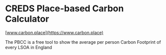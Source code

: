 # CREDS Place-based Carbon Calculator
[www.carbon.place](https://www.carbon.place)

The PBCC is a free tool to show the average per person Carbon Footprint of every LSOA in England
